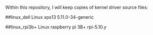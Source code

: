 Within this repository, I will keep copies of kernel driver source files:

##linux_dell
Linux xps13 5.11.0-34-generic

##linux_rpi3b+
Linux raspberry pi 3B+ rpi-5.10.y

